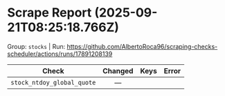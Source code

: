 # Scrape Report (2025-09-21T08:25:18.766Z)

Group: `stocks`  |  Run: https://github.com/AlbertoRoca96/scraping-checks-scheduler/actions/runs/17891208139

| Check | Changed | Keys | Error |
|---|:---:|:--|:--|
| `stock_ntdoy_global_quote` | — |  |  |
